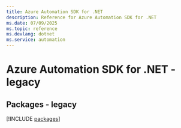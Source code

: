 ```yaml
---
title: Azure Automation SDK for .NET
description: Reference for Azure Automation SDK for .NET
ms.date: 07/09/2025
ms.topic: reference
ms.devlang: dotnet
ms.service: automation
---
```

# Azure Automation SDK for .NET - legacy
## Packages - legacy
[!INCLUDE [packages](automation-index.md)]